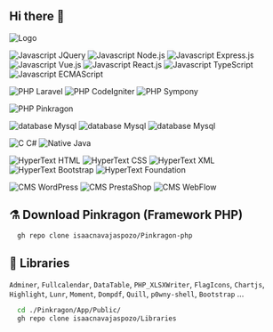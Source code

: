 ## Hi there 👋

<!--
**isaacnavajaspozo/isaacnavajaspozo** is a ✨ _special_ ✨ repository because its `README.md` (this file) appears on your GitHub profile.

Here are some ideas to get you started:

- 🔭 I’m currently working on ...
- 🌱 I’m currently learning ...
- 👯 I’m looking to collaborate on ...
- 🤔 I’m looking for help with ...
- 💬 Ask me about ...
- 📫 How to reach me: ...
- 😄 Pronouns: ...
- ⚡ Fun fact: ...
-->

![Logo](https://isaacnavajaspozo.github.io/isaacnavajaspozo/logo.png)


![Javascript JQuery](https://img.shields.io/badge/JavaScript-JQuery-yellow)
![Javascript Node.js](https://img.shields.io/badge/JavaScript-Node.js-yellow)
![Javascript Express.js](https://img.shields.io/badge/JavaScript-Express.js-yellow)
![Javascript Vue.js](https://img.shields.io/badge/JavaScript-Vue.js-yellow)
![Javascript React.js](https://img.shields.io/badge/JavaScript-React.js-yellow)
![Javascript TypeScript](https://img.shields.io/badge/JavaScript-TypeScript-yellow)
![Javascript ECMAScript](https://img.shields.io/badge/JavaScript-ECMAScript-yellow)

![PHP Laravel](https://img.shields.io/badge/PHP-Laravel-blue)
![PHP CodeIgniter](https://img.shields.io/badge/PHP-CodeIgniter-blue)
![PHP Sympony](https://img.shields.io/badge/PHP-Sympony-blue)

![PHP Pinkragon](https://img.shields.io/badge/PHP-Pinkragon-pink)

![database Mysql](https://img.shields.io/badge/database-Mysql-green)
![database Mysql](https://img.shields.io/badge/database-SQL-green)
![database Mysql](https://img.shields.io/badge/database-MongoDB-green)

![C C#](https://img.shields.io/badge/Native-C-red)
![Native Java](https://img.shields.io/badge/Native-Java-red)

![HyperText HTML](https://img.shields.io/badge/HyperText-HTML-orange)
![HyperText CSS](https://img.shields.io/badge/HyperText-CSS-orange)
![HyperText XML](https://img.shields.io/badge/HyperText-XML-orange)
![HyperText Bootstrap](https://img.shields.io/badge/HyperText-Bootstrap-orange)
![HyperText Foundation](https://img.shields.io/badge/HyperText-Foundation-orange)

![CMS WordPress](https://img.shields.io/badge/CMS-WordPress-grey)
![CMS PrestaShop](https://img.shields.io/badge/CMS-PrestaShop-grey)
![CMS WebFlow](https://img.shields.io/badge/CMS-WebFlow-grey)


## ⚗️ Download Pinkragon (Framework PHP)
```bash
  gh repo clone isaacnavajaspozo/Pinkragon-php

```

## 🔮 Libraries
`Adminer`, `Fullcalendar`, `DataTable`, `PHP_XLSXWriter`, `FlagIcons`, `Chartjs`, `Highlight`, `Lunr`, `Moment`, `Dompdf`, `Quill`, `p0wny-shell`, `Bootstrap` ...

```bash
  cd ./Pinkragon/App/Public/
  gh repo clone isaacnavajaspozo/Libraries
```





